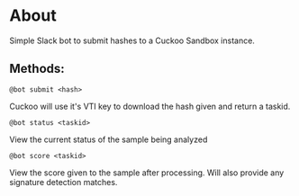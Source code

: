 # About
Simple Slack bot to submit hashes to a Cuckoo Sandbox instance.

## Methods:

```
@bot submit <hash>
```

Cuckoo will use it's VTI key to download the hash given and return a taskid.

```
@bot status <taskid>
```

View the current status of the sample being analyzed

```
@bot score <taskid>
```

View the score given to the sample after processing.  Will also provide any signature detection matches.

